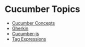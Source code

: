 # Cucumber Topics

* [Cucumber Concepts](concepts.md)
* [Gherkin](gherkin.md)
* [Cucumber-js](cucumber-js.md)
* [Tag Expressions](tag-expressions.md)
